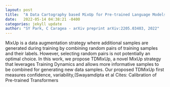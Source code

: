 ```yaml
---
layout: post
title:  "A Data Cartography based MixUp for Pre-trained Language Models"
date:   2022-05-14 04:38:21 -0400
categories: jekyll update
author: "SY Park, C Caragea - arXiv preprint arXiv:2205.03403, 2022"
---
```

MixUp is a data augmentation strategy where additional samples are generated during training by combining random pairs of training samples and their labels. However, selecting random pairs is not potentially an optimal choice. In this work, we propose TDMixUp, a novel MixUp strategy that leverages Training Dynamics and allows more informative samples to be combined for generating new data samples. Our proposed TDMixUp first measures confidence, variability,(Swayamdipta et al Cites: Calibration of Pre-trained Transformers